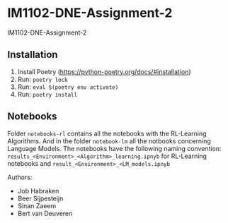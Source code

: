 # IM1102-DNE-Assignment-2
IM1102-DNE-Assignment-2

## Installation
1) Install Poetry (https://python-poetry.org/docs/#installation)
2) Run: `poetry lock`
3) Run: `eval $(poetry env activate)`
4) Run: `poetry install`

## Notebooks

Folder `notebooks-rl` contains all the notebooks with the RL-Learning Algorithms. And in the folder `notebook-lm` all the notbooks concerning Language Models. The notebooks have the following naming convention: `results_<Environment>_<Algorithm>_learning.ipnyb` for RL-Learning notebooks and `result_<Environment>_<LM_models.ipnyb`

Authors:
- Job Habraken
- Beer Sijpesteijn
- Sinan Zaeem
- Bert van Deuveren